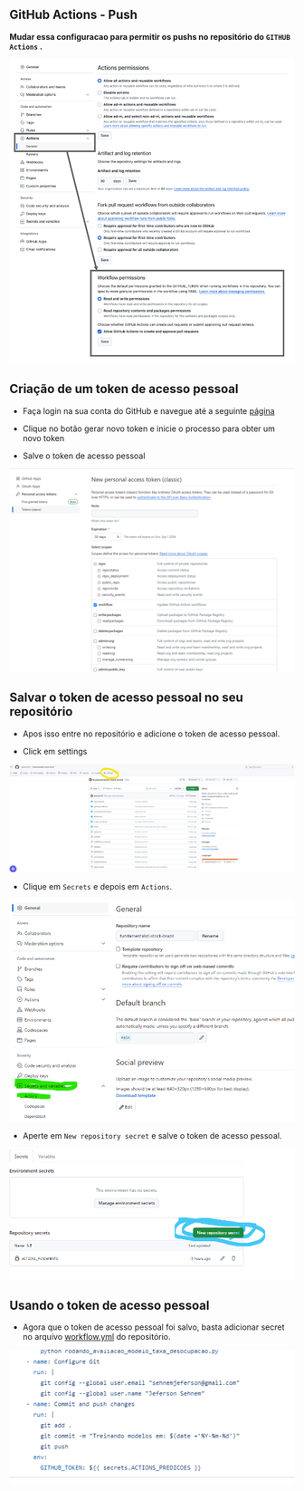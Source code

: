 ## GitHub Actions - Push

**Mudar essa configuracao para permitir os pushs no repositório do `GITHUB Actions`	.**

![imagem](/.github/configuracao_pemitir_push_acitions.jpeg)

## Criação de um token de acesso pessoal

- Faça login na sua conta do GitHub e navegue até a seguinte [página](https://github.com/settings/tokens)

- Clique no botão gerar novo token e inicie o processo para obter um novo token

- Salve o token de acesso pessoal

![imagem](/.github/capitura_criacao_token.png)

## Salvar o token de acesso pessoal no seu repositório

- Apos isso entre no repositório e adicione o token de acesso pessoal.

- Click em settings

![imagem](/.github/setings.png)

- Clique em `Secrets` e depois em `Actions`.

![imagem](/.github/secrets.png)

- Aperte em `New repository secret` e salve o token de acesso pessoal.

![imagem](/.github/repository_secret.png)

## Usando o token de acesso pessoal

- Agora que o token de acesso pessoal foi salvo, basta adicionar secret no arquivo [workflow.yml](https://github.com/Jeferson100/Predicoes_macroeconomicas/blob/main/.github/workflows/treinando_avaliando_modelos.yml) do repositório.

![imagem](/.github/codigo_yml.png)










